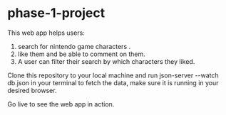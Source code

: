 # phase-1-project
This web app helps users:
1. search for nintendo game characters .
2. like them and be able to comment on them.
3. A user can filter their search by which characters they liked.

Clone this repository to your local machine and run json-server --watch db.json in your terminal to fetch the data, make sure it is running in your desired browser.

Go live to see the web app in action.
